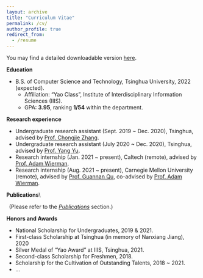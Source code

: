 ```yaml
---
layout: archive
title: "Curriculum Vitae"
permalink: /cv/
author_profile: true
redirect_from:
  - /resume
---
```


You may find a detailed downloadable version [here](/files/CV.pdf).

**Education**
+ B.S. of Computer Science and Technology, Tsinghua University, 2022 (expected).
  + Affiliation: “Yao Class”, Institute of Interdisciplinary Information Sciences (IIIS).
  + GPA: **3.95**, ranking **1/54** within the department.

**Research experience**
+ Undergraduate research assistant (Sept. 2019 ~ Dec. 2020), Tsinghua, advised by [Prof. Chongjie Zhang](http://people.iiis.tsinghua.edu.cn/~zhang/).
+ Undergraduate research assistant (July 2020 ~ Dec. 2020), Tsinghua, advised by [Prof. Yang Yu](https://iiis.tsinghua.edu.cn/zh/yuy/).
+ Research internship (Jan. 2021 ~ present), Caltech (remote), advised by [Prof. Adam Wierman](https://adamwierman.com/).
+ Research internship (Aug. 2021 ~ present), Carnegie Mellon University (remote), advised by [Prof. Guannan Qu](http://www.guannanqu.com/), co-advised by [Prof. Adam Wierman](https://adamwierman.com/).

**Publications**\\

&ensp;(Please refer to the [*Publications*](/publications/) section.)

**Honors and Awards**
+ National Scholarship for Undergraduates, 2019 & 2021.
+ First-class Scholarship at Tsinghua (in memory of Nanxiang Jiang), 2020
+ Silver Medal of “Yao Award” at IIIS, Tsinghua, 2021.
+ Second-class Scholarship for Freshmen, 2018.
+ Scholarship for the Cultivation of Outstanding Talents, 2018 ~ 2021.
+ ...
